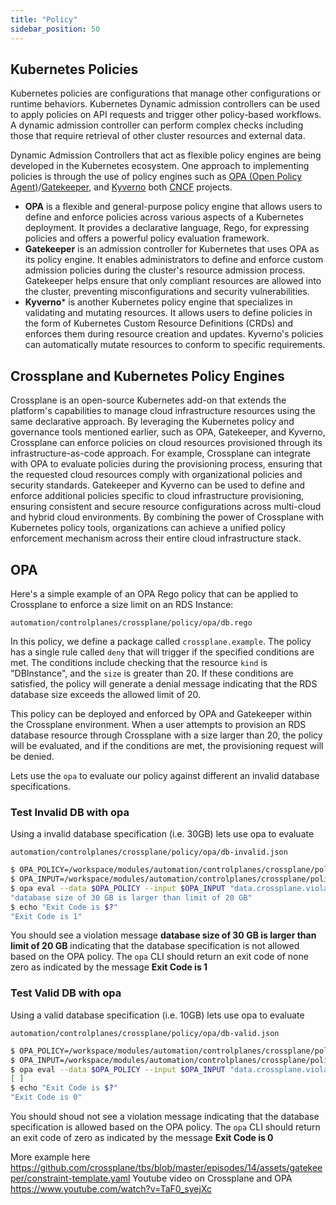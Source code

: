 ```yaml
---
title: "Policy"
sidebar_position: 50
---
```


## Kubernetes Policies

Kubernetes policies are configurations that manage other configurations or runtime behaviors. Kubernetes Dynamic admission controllers can be used to apply policies on API requests and trigger other policy-based workflows. A dynamic admission controller can perform complex checks including those that require retrieval of other cluster resources and external data.

Dynamic Admission Controllers that act as flexible policy engines are being developed in the Kubernetes ecosystem. One approach to implementing policies is through the use of policy engines such as [OPA (Open Policy Agent)](https://www.openpolicyagent.org/)/[Gatekeeper](https://open-policy-agent.github.io/gatekeeper/website/), and [Kyverno](https://kyverno.io/) both [CNCF](https://www.cncf.io/) projects.

- **OPA** is a flexible and general-purpose policy engine that allows users to define and enforce policies across various aspects of a Kubernetes deployment. It provides a declarative language, Rego, for expressing policies and offers a powerful policy evaluation framework.
- **Gatekeeper** is an admission controller for Kubernetes that uses OPA as its policy engine. It enables administrators to define and enforce custom admission policies during the cluster's resource admission process. Gatekeeper helps ensure that only compliant resources are allowed into the cluster, preventing misconfigurations and security vulnerabilities.
- **Kyverno*** is another Kubernetes policy engine that specializes in validating and mutating resources. It allows users to define policies in the form of Kubernetes Custom Resource Definitions (CRDs) and enforces them during resource creation and updates. Kyverno's policies can automatically mutate resources to conform to specific requirements.

## Crossplane and Kubernetes Policy Engines

Crossplane is an open-source Kubernetes add-on that extends the platform's capabilities to manage cloud infrastructure resources using the same declarative approach. By leveraging the Kubernetes policy and governance tools mentioned earlier, such as OPA, Gatekeeper, and Kyverno, Crossplane can enforce policies on cloud resources provisioned through its infrastructure-as-code approach. For example, Crossplane can integrate with OPA to evaluate policies during the provisioning process, ensuring that the requested cloud resources comply with organizational policies and security standards. Gatekeeper and Kyverno can be used to define and enforce additional policies specific to cloud infrastructure provisioning, ensuring consistent and secure resource configurations across multi-cloud and hybrid cloud environments. By combining the power of Crossplane with Kubernetes policy tools, organizations can achieve a unified policy enforcement mechanism across their entire cloud infrastructure stack.


## OPA


Here's a simple example of an OPA Rego policy that can be applied to Crossplane to enforce a size limit on an RDS Instance:

```file
automation/controlplanes/crossplane/policy/opa/db.rego
```


In this policy, we define a package called `crossplane.example`. The policy has a single rule called `deny` that will trigger if the specified conditions are met. The conditions include checking that the resource `kind` is "DBInstance", and the `size` is greater than 20. If these conditions are satisfied, the policy will generate a denial message indicating that the RDS database size exceeds the allowed limit of 20.

This policy can be deployed and enforced by OPA and Gatekeeper within the Crossplane environment. When a user attempts to provision an RDS database resource through Crossplane with a size larger than 20, the policy will be evaluated, and if the conditions are met, the provisioning request will be denied.

Lets use the `opa` to evaluate our policy against different an invalid database specifications.

### Test Invalid DB with opa

Using a invalid database specification (i.e. 30GB) lets use opa to evaluate

```file
automation/controlplanes/crossplane/policy/opa/db-invalid.json
```


```bash
$ OPA_POLICY=/workspace/modules/automation/controlplanes/crossplane/policy/opa/db.rego
$ OPA_INPUT=/workspace/modules/automation/controlplanes/crossplane/policy/opa/db-invalid.json
$ opa eval --data $OPA_POLICY --input $OPA_INPUT "data.crossplane.violation[_]" --fail-defined  --format pretty
"database size of 30 GB is larger than limit of 20 GB"
$ echo "Exit Code is $?"
"Exit Code is 1"
```

You should see a violation message **database size of 30 GB is larger than limit of 20 GB** indicating that the database specification is not
allowed based on the OPA policy. The `opa` CLI should return an exit code of none zero as indicated by the message **Exit Code is 1**


### Test Valid DB with opa

Using a valid database specification (i.e. 10GB) lets use opa to evaluate

```file
automation/controlplanes/crossplane/policy/opa/db-valid.json
```

```bash
$ OPA_POLICY=/workspace/modules/automation/controlplanes/crossplane/policy/opa/db.rego
$ OPA_INPUT=/workspace/modules/automation/controlplanes/crossplane/policy/opa/db-valid.json
$ opa eval --data $OPA_POLICY --input $OPA_INPUT "data.crossplane.violation[_]" --fail-defined  --format pretty
[ ]
$ echo "Exit Code is $?"
"Exit Code is 0"
```

You should shoud not see a violation message indicating that the database specification is allowed based on the OPA policy. The `opa` CLI should return an exit code of zero as indicated by the message **Exit Code is 0**




More example here https://github.com/crossplane/tbs/blob/master/episodes/14/assets/gatekeeper/constraint-template.yaml
Youtube video on Crossplane and OPA https://www.youtube.com/watch?v=TaF0_syejXc
